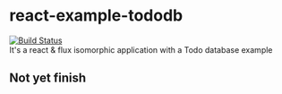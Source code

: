 # react-example-tododb
[![Build Status](https://travis-ci.org/AllenFang/react-example-tododb.svg?branch=master)](https://travis-ci.org/AllenFang/react-example-tododb)</br>
It's a react & flux isomorphic application with a Todo database example

## Not yet finish
